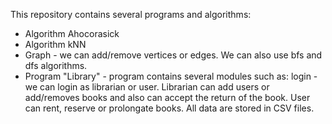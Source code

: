 This repository contains several programs and algorithms:
- Algorithm Ahocorasick
- Algorithm kNN
- Graph - we can add/remove vertices or edges. We can also use bfs and dfs algorithms. 
- Program "Library" - program contains several modules such as: login - we can login as librarian or user. Librarian can add users or add/removes books and also can accept the return of the book. User can rent, reserve or prolongate books. All data are stored in CSV files.
